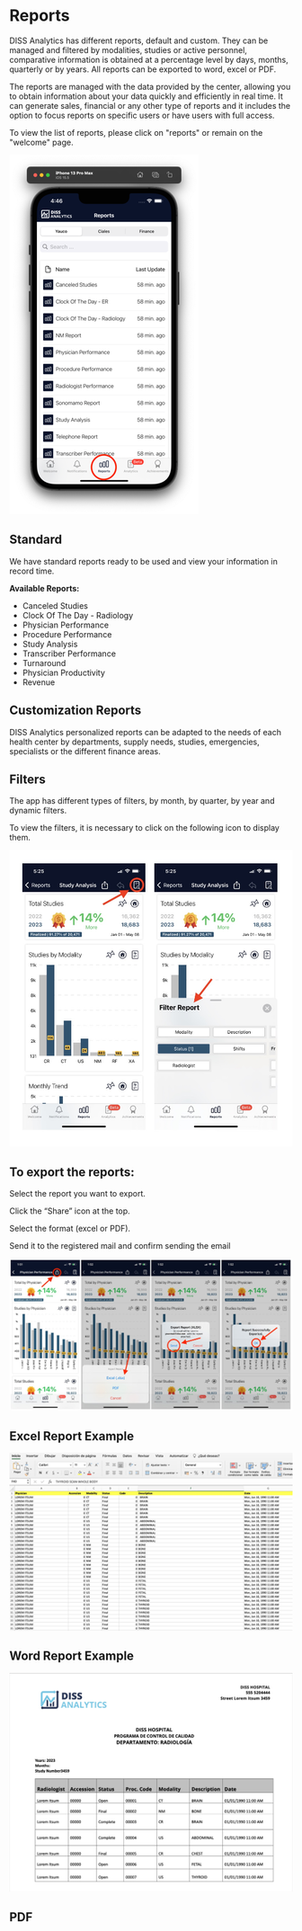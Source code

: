 # Reports

DISS Analytics has different reports, default and custom. They can be managed and filtered by modalities, studies or active personnel, comparative information is obtained at a percentage level by days, months, quarterly or by years. All reports can be exported to word, excel or PDF.

The reports are managed with the data provided by the center, allowing you to obtain information about your data quickly and efficiently in real time. It can generate sales, financial or any other type of reports and it includes the option to focus reports on specific users or have users with full access.

To view the list of reports, please click on "reports" or remain on the "welcome" page.

<img src="_media/reports.png" alt="Reports" />

## Standard

We have standard reports ready to be used and view your information in record time.

<strong>Available Reports: </strong>

- Canceled Studies
- Clock Of The Day - Radiology
- Physician Performance
- Procedure Performance
- Study Analysis
- Transcriber Performance
- Turnaround
- Physician Productivity
- Revenue

## Customization Reports

DISS Analytics personalized reports can be adapted to the needs of each health center by departments, supply needs, studies, emergencies, specialists or the different finance areas.

## Filters

The app has different types of filters, by month, by quarter, by year and dynamic filters.

To view the filters, it is necessary to click on the following icon to display them.

<img src= "_media/Filters.jpg" alt="" >

## To export the reports: 

Select the report you want to export.

Click the “Share” icon at the top. 

Select the format (excel or PDF).

Send it to the registered mail and confirm sending the email

<img src= "_media/Steps Report.jpeg" alt="" >

## Excel Report Example

<img src= "_media/Excel Report Example.jpg" alt="" >

## Word Report Example

<img src= "_media/Word Report Example.jpg" alt="" >

## PDF